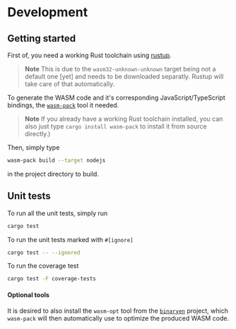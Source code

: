 # Development

## Getting started

First of, you need a working Rust toolchain using [rustup](https://rustup.rs/).

> **Note**
> This is due to the `wasm32-unknown-unknown` target being not a default one [yet]
> and needs to be downloaded separatly. Rustup will take care of that automatically.

To generate the WASM code and it's corresponding JavaScript/TypeScript bindings,
the [`wasm-pack`](https://rustwasm.github.io/wasm-pack/installer/) tool it needed.

> **Note**
> If you already have a working Rust toolchain installed, you can also just type
> `cargo install wasm-pack` to install it from source directly.)

Then, simply type 
```sh
wasm-pack build --target nodejs
```
in the project directory to build.

## Unit tests

To run all the unit tests, simply run
```sh
cargo test
```

To run the unit tests marked with `#[ignore]`
```sh
cargo test -- --ignored
```

To run the coverage test
```sh
cargo test -F coverage-tests
```

#### Optional tools

It is desired to also install the `wasm-opt` tool from the
[`binaryen`](https://github.com/WebAssembly/binaryen) project,
which `wasm-pack` will then automatically use to optimize the produced WASM code.
